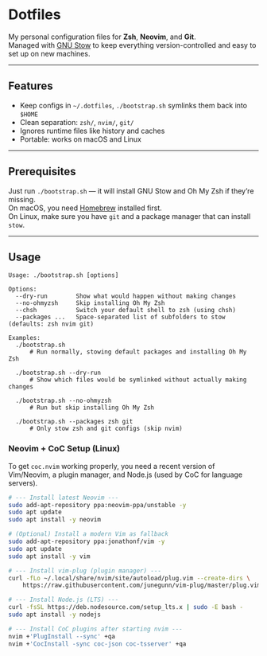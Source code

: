 # Dotfiles

My personal configuration files for **Zsh**, **Neovim**, and **Git**.  
Managed with [GNU Stow](https://www.gnu.org/software/stow/) to keep everything version-controlled and easy to set up on new machines.

---

## Features

- Keep configs in `~/.dotfiles`, `./bootstrap.sh` symlinks them back into `$HOME`
- Clean separation: `zsh/`, `nvim/`, `git/`
- Ignores runtime files like history and caches
- Portable: works on macOS and Linux

---

## Prerequisites

Just run `./bootstrap.sh` — it will install GNU Stow and Oh My Zsh if they’re missing.  
On macOS, you need [Homebrew](https://brew.sh/) installed first.  
On Linux, make sure you have `git` and a package manager that can install `stow`.

---

## Usage

```text
Usage: ./bootstrap.sh [options]

Options:
  --dry-run        Show what would happen without making changes
  --no-ohmyzsh     Skip installing Oh My Zsh
  --chsh           Switch your default shell to zsh (using chsh)
  --packages ...   Space-separated list of subfolders to stow (defaults: zsh nvim git)

Examples:
  ./bootstrap.sh
      # Run normally, stowing default packages and installing Oh My Zsh

  ./bootstrap.sh --dry-run
      # Show which files would be symlinked without actually making changes

  ./bootstrap.sh --no-ohmyzsh
      # Run but skip installing Oh My Zsh

  ./bootstrap.sh --packages zsh git
      # Only stow zsh and git configs (skip nvim)
```
### Neovim + CoC Setup (Linux)

To get `coc.nvim` working properly, you need a recent version of Vim/Neovim, a plugin manager, and Node.js (used by CoC for language servers).

```bash
# --- Install latest Neovim ---
sudo add-apt-repository ppa:neovim-ppa/unstable -y
sudo apt update
sudo apt install -y neovim

# (Optional) Install a modern Vim as fallback
sudo add-apt-repository ppa:jonathonf/vim -y
sudo apt update
sudo apt install -y vim

# --- Install vim-plug (plugin manager) ---
curl -fLo ~/.local/share/nvim/site/autoload/plug.vim --create-dirs \
    https://raw.githubusercontent.com/junegunn/vim-plug/master/plug.vim

# --- Install Node.js (LTS) ---
curl -fsSL https://deb.nodesource.com/setup_lts.x | sudo -E bash -
sudo apt install -y nodejs

# --- Install CoC plugins after starting nvim ---
nvim +'PlugInstall --sync' +qa
nvim +'CocInstall -sync coc-json coc-tsserver' +qa
